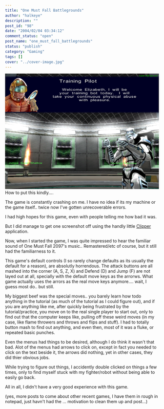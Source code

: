 ```yaml
---
title: "One Must Fall Battlegrounds"
author: "halkeye"
description: ""
post_id: "98"
date: "2004/02/04 03:34:12"
comment_status: "open"
post_name: "one_must_fall_battlegrounds"
status: "publish"
category: "Gaming"
tags: []
cover: "../cover-image.jpg"
---
```


![](clp82.png) How to put this kindly....

The game is constantly crashing on me. I have no idea if its my machine or the game itself.. twice now I've gotten unrecoverable errors.

I had high hopes for this game, even with people telling me how bad it was.

But I did manage to get one screenshot off using the handly little [Clipper](https://hot.ee/mardu123/clipper/) application.

Now, when I started the game, I was quite impressed to hear the familiar sound of One Must Fall 2097's music.. Remastered/etc of course, but it still had the familiarness to it.

This game's default controls (I so rarely change defaults as its usually the default for a reason), are absolutly horrendous. The attack buttons are all mashed into the corner (A, S, Z, X) and Defend (D) and Jump (F) are not layed out at all, specially with the default move keys as the arrorws. What game actually uses the arrors as the real move keys anymore.... wait, I guess most do.. but still.

My biggest beef was the special moves.. you barely learn how todo anything in the tutorial (as much of the tutorial as I could figure out), and if you are anything like me, after quickly being frustrated by the tutorial/practice, you move on to the real single player to start out, only to find out that the computer keeps like, pulling off these weird moves (in my case, like flame throwers and throws and flips and stuff). I had to totally button mash to find out anything, and even then, most of it was a fluke, or repeated basic punches.

Even the menus had things to be desired, although I do think it wasn't that bad. Alot of the menus had arrows to click on, except in fact you needed to click on the text beside it, the arrows did nothing, yet in other cases, they did thier obvious jobs.  

While trying to figure out things, I accidently double clicked on things a few times, only to find myself stuck with my fighter/robot without being able to easily go back.

  

All in all, I didn't have a very good experience with this game.

  

(yes, more posts to come about other recent games, I have them in rough in notepad, just havn't had the ... motivation to clean them up and post...)
